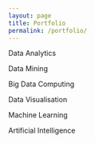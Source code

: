 ```yaml
---
layout: page
title: Portfolio
permalink: /portfolio/
---
```


Data Analytics

Data Mining

Big Data Computing

Data Visualisation

Machine Learning

Artificial Intelligence